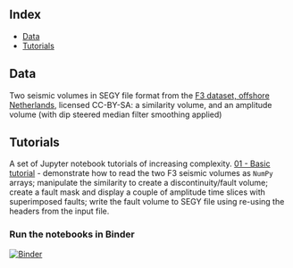 ## Index ##

* [Data](data)
* [Tutorials](#Tutorials)

## Data ##
Two seismic volumes in SEGY file format from the [F3 dataset, offshore Netherlands](https://terranubis.com/datainfo/Netherlands-Offshore-F3-Block-Complete), licensed CC-BY-SA: a similarity volume, and an amplitude volume (with dip steered median filter smoothing applied)

## Tutorials ##
A set of Jupyter notebook tutorials of increasing complexity.
[01 - Basic tutorial](01_basic_tutorial.ipynb) - demonstrate how to read the two F3 seismic volumes as `NumPy` arrays; manipulate the similarity to create a discontinuity/fault volume; create a fault mask and display a couple of amplitude time slices with superimposed faults; write the fault volume to SEGY file using re-using the headers from the input file.

### Run the notebooks in Binder

[![Binder](https://mybinder.org/badge_logo.svg)](https://mybinder.org/v2/gh/equinor/segyio-notebooks/master)
